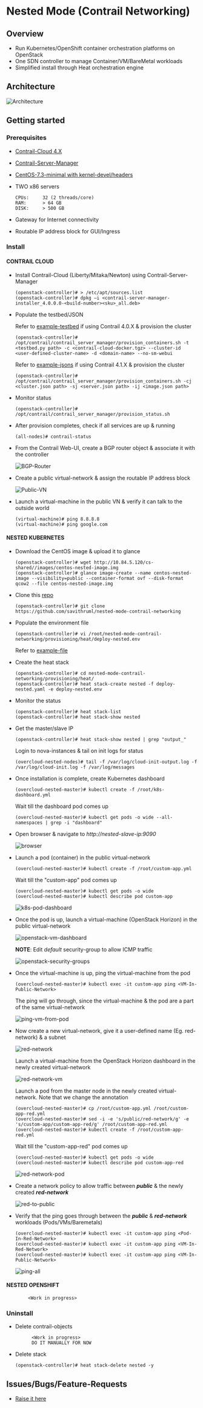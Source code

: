 # Nested Mode (Contrail Networking)

## Overview

* Run Kubernetes/OpenShift container orchestration platforms on OpenStack
* One SDN controller to manage Container/VM/BareMetal workloads
* Simplified install through Heat orchestration engine

## Architecture

![Architecture](screenshots/nested-k8s-contrail.png)

## Getting started

### Prerequisites

* [Contrail-Cloud 4.X](https://www.juniper.net/support/downloads/?p=contrail#sw)

* [Contrail-Server-Manager](https://www.juniper.net/support/downloads/?p=contrail#sw)

* [CentOS-7.3-minimal with kernel-devel/headers](http://10.84.5.120/cs-shared//images/centos-nested-image.img)

* TWO x86 servers

      CPUs:     32 (2 threads/core)
      RAM:      > 64 GB
      DISK:     > 500 GB

* Gateway for Internet connectivity

* Routable IP address block for GUI/Ingress

### Install

#### CONTRAIL CLOUD

* Install Contrail-Cloud (Liberty/Mitaka/Newton) using Contrail-Server-Manager

      (openstack-controller)# > /etc/apt/sources.list
      (openstack-controller)# dpkg –i <contrail-server-manager-installer_4.0.0.0-<build-number><sku>_all.deb>
      
* Populate the testbed/JSON

     Refer to [example-testbed](https://github.com/savithruml/nested-mode-contrail-networking/tree/master/examples/testbed.py) if using Contrail 4.0.X & provision the cluster

      (openstack-controller)# /opt/contrail/contrail_server_manager/provision_containers.sh -t <testbed.py path> -c <contrail-cloud-docker.tgz> --cluster-id <user-defined-cluster-name> -d <domain-name> --no-sm-webui
      
     Refer to [example-jsons](https://github.com/savithruml/nested-mode-contrail-networking/tree/master/examples/jsons) if using Contrail 4.1.X & provision the cluster
     
      (openstack-controller)# /opt/contrail/contrail_server_manager/provision_containers.sh -cj <cluster.json path> -sj <server.json path> -ij <image.json path>
      
* Monitor status

      (openstack-controller)# /opt/contrail/contrail_server_manager/provision_status.sh
      
* After provision completes, check if all services are up & running

      (all-nodes)# contrail-status
      
* From the Contrail Web-UI, create a BGP router object & associate it with the controller

    ![BGP-Router](screenshots/bgp-router.png)
      
* Create a public virtual-network & assign the routable IP address block

    ![Public-VN](screenshots/public-vn.png)
      
* Launch a virtual-machine in the public VN & verify it can talk to the outside world

      (virtual-machine)# ping 8.8.8.8
      (virtual-machine)# ping google.com

#### NESTED KUBERNETES      

* Download the CentOS image & upload it to glance

      (openstack-controller)# wget http://10.84.5.120/cs-shared//images/centos-nested-image.img
      (openstack-controller)# glance image-create --name centos-nested-image --visibility=public --container-format ovf --disk-format qcow2 --file centos-nested-image.img
      
* Clone this [repo](https://github.com/savithruml/nested-mode-contrail-networking)

      (openstack-controller)# git clone https://github.com/savithruml/nested-mode-contrail-networking

* Populate the environment file

      (openstack-controller)# vi /root/nested-mode-contrail-networking/provisioning/heat/deploy-nested.env
      
  Refer to [example-file](https://github.com/savithruml/nested-mode-contrail-networking/blob/master/examples/example-nested-k8s.env)
  
* Create the heat stack

      (openstack-controller)# cd nested-mode-contrail-networking/provisioning/heat/
      (openstack-controller)# heat stack-create nested -f deploy-nested.yaml -e deploy-nested.env
      
* Monitor the status

      (openstack-controller)# heat stack-list
      (openstack-controller)# heat stack-show nested

* Get the master/slave IP

      (openstack-controller)# heat stack-show nested | grep "output_"
  
  Login to nova-instances & tail on init logs for status
  
      (overcloud-nested-nodes)# tail -f /var/log/cloud-init-output.log -f /var/log/cloud-init.log -f /var/log/messages

* Once installation is complete, create Kubernetes dashboard

      (overcloud-nested-master)# kubectl create -f /root/k8s-dashboard.yml
      
  Wait till the dashboard pod comes up
  
      (overcloud-nested-master)# kubectl get pods -o wide --all-namespaces | grep -i "dashboard"
      
* Open browser & navigate to _http://nested-slave-ip:9090_

     ![browser](screenshots/k8s-dashboard.png)
      
* Launch a pod (container) in the public virtual-network

      (overcloud-nested-master)# kubectl create -f /root/custom-app.yml
      
  Wait till the "custom-app" pod comes up
  
      (overcloud-nested-master)# kubectl get pods -o wide
      (overcloud-nested-master)# kubectl describe pod custom-app

     ![k8s-pod-dashboard](screenshots/k8s-pod-dashboard.png)
      
* Once the pod is up, launch a virtual-machine (OpenStack Horizon) in the public virtual-network

     ![openstack-vm-dashboard](screenshots/openstack-vm-dashboard.png)

  **NOTE**: Edit _default_ security-group to allow ICMP traffic 

     ![openstack-security-groups](screenshots/edit-security-groups.png)

* Once the virtual-machine is up, ping the virtual-machine from the pod

      (overcloud-nested-master)# kubectl exec -it custom-app ping <VM-In-Public-Network>
      
  The ping will go through, since the virtual-machine & the pod are a part of the same virtual-network

     ![ping-vm-from-pod](screenshots/ping-vm-from-pod.png)

* Now create a new virtual-network, give it a user-defined name (Eg. red-network) & a subnet

     ![red-network](screenshots/red-network.png)
     
  Launch a virtual-machine from the OpenStack Horizon dashboard in the newly created virtual-network
  
     ![red-network-vm](screenshots/red-network-vm.png)
     
  Launch a pod from the master node in the newly created virtual-network. Note that we change the annotation
  
      (overcloud-nested-master)# cp /root/custom-app.yml /root/custom-app-red.yml
      (overcloud-nested-master)# sed -i -e 's/public/red-network/g' -e 's/custom-app/custom-app-red/g' /root/custom-app-red.yml
      (overcloud-nested-master)# kubectl create -f /root/custom-app-red.yml
      
  Wait till the "custom-app-red" pod comes up
  
      (overcloud-nested-master)# kubectl get pods -o wide
      (overcloud-nested-master)# kubectl describe pod custom-app-red
  
     ![red-network-pod](screenshots/red-network-pod.png)
     
* Create a network policy to allow traffic between **_public_** & the newly created **_red-network_**

     ![red-to-public](screenshots/red-to-public.png)
     
* Verify that the ping goes through between the **_public_** & **_red-network_** workloads (Pods/VMs/Baremetals)

      (overcloud-nested-master)# kubectl exec -it custom-app ping <Pod-In-Red-Network>
      (overcloud-nested-master)# kubectl exec -it custom-app ping <VM-In-Red-Network>
      (overcloud-nested-master)# kubectl exec -it custom-app ping <VM-In-Public-Network>

     ![ping-all](screenshots/ping-all.png)

#### NESTED OPENSHIFT

            <Work in progress>

### Uninstall

* Delete contrail-objects
            
            <Work in progress> 
            DO IT MANUALLY FOR NOW
    
* Delete stack
    
      (openstack-controller)# heat stack-delete nested -y


## Issues/Bugs/Feature-Requests

* [Raise it here](https://github.com/savithruml/nested-mode-contrail-networking/issues)
